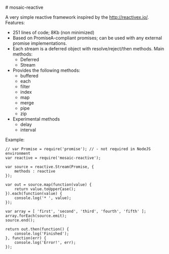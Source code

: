 # mosaic-reactive

A very simple reactive framework inspired by the http://reactivex.io/.
Features:
 * 251 lines of code; 8Kb (non minimized)
 * Based on PromiseA-compliant promises; can be used with any external promise 
   implementations.
 * Each stream is a deferred object with resolve/reject/then methods. Main methods:
   - Deferred
   - Stream
 * Provides the following methods:
   - buffered
   - each
   - filter
   - index
   - map
   - merge
   - pipe
   - zip
 * Experimental methods
   - delay
   - interval

Example: 
```
// var Promise = require('promise'); // - not required in NodeJS environment 
var reactive = require('mosaic-reactive');

var source = reactive.Stream(Promise, {
	methods : reactive
});

var out = source.map(function(value) {
	return value.toUpperCase();
}).each(function(value) {
	console.log('* ', value);
});

var array = [ 'first', 'second', 'third', 'fourth', 'fifth' ];
array.forEach(source.emit);
source.end();

return out.then(function() {
	console.log('Finished');
}, function(err) {
	console.log('Error!', err);
});


```
